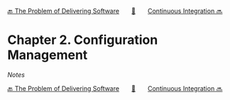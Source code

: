 [🔙 The Problem of Delivering Software][previous-chapter]&nbsp;&nbsp;&nbsp;&nbsp;&nbsp;&nbsp;&nbsp;[🏡][readme]&nbsp;&nbsp;&nbsp;&nbsp;&nbsp;&nbsp;&nbsp;[Continuous Integration 🔜][upcoming-chapter]

# Chapter 2. Configuration Management

_Notes_

[🔙 The Problem of Delivering Software][previous-chapter]&nbsp;&nbsp;&nbsp;&nbsp;&nbsp;&nbsp;&nbsp;[🏡][readme]&nbsp;&nbsp;&nbsp;&nbsp;&nbsp;&nbsp;&nbsp;[Continuous Integration 🔜][upcoming-chapter]

[readme]: README.md
[previous-chapter]: ch01-the-problem-of-delivering-software.md
[upcoming-chapter]: ch03-continuous-integration.md